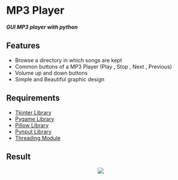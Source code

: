 # MP3 Player
**_GUI MP3 player with python_**

## Features
- Browse a directory in which songs are kept
- Common buttons of a MP3 Player (Play , Stop , Next , Previous)
- Volume up and down buttons
- Simple and Beautiful graphic design

## Requirements
- <a href='https://docs.python.org/3/library/tkinter.html'>Tkinter Library</a>
- <a href='https://www.pygame.org/'>Pygame Library</a>
- <a href='https://pillow.readthedocs.io/'>Pillow Library</a>
- <a href='https://pypi.org/project/pynput/'>Pynput Library</a>
- <a href='https://docs.python.org/3/library/threading.html'>Threading Module</a>

## Result
<p align="center">
  <img src="https://github.com/Arone-S-G-h/MP3-Player/blob/main/Result/result.png">
</p>
